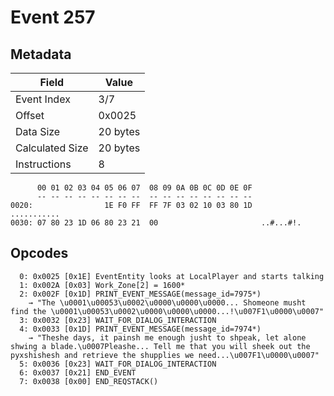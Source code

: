 # Event 257

## Metadata

| Field           | Value    |
|-----------------|----------|
| Event Index     | 3/7      |
| Offset          | 0x0025   |
| Data Size       | 20 bytes |
| Calculated Size | 20 bytes |
| Instructions    | 8        |

```
      00 01 02 03 04 05 06 07  08 09 0A 0B 0C 0D 0E 0F
      -- -- -- -- -- -- -- --  -- -- -- -- -- -- -- --
0020:                1E F0 FF  FF 7F 03 02 10 03 80 1D       ...........
0030: 07 80 23 1D 06 80 23 21  00                       ..#...#!.       
```

## Opcodes

```
  0: 0x0025 [0x1E] EventEntity looks at LocalPlayer and starts talking
  1: 0x002A [0x03] Work_Zone[2] = 1600*
  2: 0x002F [0x1D] PRINT_EVENT_MESSAGE(message_id=7975*)
    → "The \u0001\u00053\u0002\u0000\u0000\u0000... Shomeone musht find the \u0001\u00053\u0002\u0000\u0000\u0000...!\u007F1\u0000\u0007"
  3: 0x0032 [0x23] WAIT_FOR_DIALOG_INTERACTION
  4: 0x0033 [0x1D] PRINT_EVENT_MESSAGE(message_id=7974*)
    → "Theshe days, it painsh me enough jusht to shpeak, let alone shwing a blade.\u0007Pleashe... Tell me that you will sheek out the pyxshishesh and retrieve the shupplies we need...\u007F1\u0000\u0007"
  5: 0x0036 [0x23] WAIT_FOR_DIALOG_INTERACTION
  6: 0x0037 [0x21] END_EVENT
  7: 0x0038 [0x00] END_REQSTACK()
```
